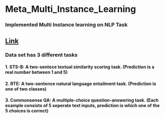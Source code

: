 # Meta_Multi_Instance_Learning

### Implemented Multi Instance learning on NLP Task 
## [Link](https://colab.research.google.com/github/zphang/zphang.github.io/blob/master/files/notebooks/Multi_task_Training_with_Transformers_NLP.ipynb#scrollTo=IWKTZxcjFPnS)

### Data set has 3 different tasks 
#### 1. STS-B: A two-sentece textual similarity scoring task. (Prediction is a real number between 1 and 5)
#### 2. RTE: A two-sentence natural language entailment task. (Prediction is one of two classes)
#### 3. Commonsense QA: A multiple-choice question-answering task. (Each example consists of 5 seperate text inputs, prediction is which one of the 5 choices is correct) 

